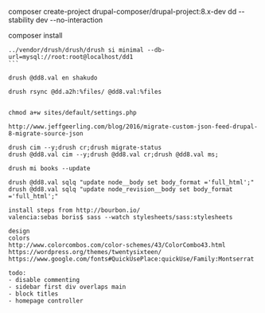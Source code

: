 composer create-project drupal-composer/drupal-project:8.x-dev dd --stability dev --no-interaction

composer install

````
../vendor/drush/drush/drush si minimal --db-url=mysql://root:root@localhost/dd1
```

drush @dd8.val en shakudo

drush rsync @dd.a2h:%files/ @dd8.val:%files


chmod a+w sites/default/settings.php

http://www.jeffgeerling.com/blog/2016/migrate-custom-json-feed-drupal-8-migrate-source-json

drush cim --y;drush cr;drush migrate-status
drush @dd8.val cim --y;drush @dd8.val cr;drush @dd8.val ms;

drush mi books --update

drush @dd8.val sqlq "update node__body set body_format ='full_html';"
drush @dd8.val sqlq "update node_revision__body set body_format ='full_html';"

install steps from http://bourbon.io/
valencia:sebas boris$ sass --watch stylesheets/sass:stylesheets

design
colors
http://www.colorcombos.com/color-schemes/43/ColorCombo43.html
https://wordpress.org/themes/twentysixteen/
https://www.google.com/fonts#QuickUsePlace:quickUse/Family:Montserrat

todo:
- disable commenting
- sidebar first div overlaps main
- block titles
- homepage controller
